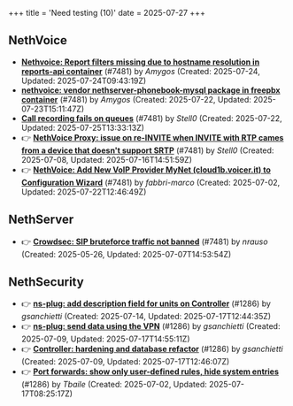 +++
title = 'Need testing (10)'
date = 2025-07-27
+++

## NethVoice
- **[Nethvoice: Report filters missing due to hostname resolution in reports-api container](https://github.com/NethServer/dev/issues/7569)** (#7481) by *Amygos* (Created: 2025-07-24, Updated: 2025-07-24T09:43:19Z)
- **[nethvoice: vendor nethserver-phonebook-mysql package in freepbx container](https://github.com/NethServer/dev/issues/7564)** (#7481) by *Amygos* (Created: 2025-07-22, Updated: 2025-07-23T15:11:47Z)
- **[Call recording fails on queues](https://github.com/NethServer/dev/issues/7562)** (#7481) by *Stell0* (Created: 2025-07-22, Updated: 2025-07-25T13:33:13Z)
- :point_right: **[NethVoice Proxy: issue on re-INVITE when INVITE with RTP cames from a device that doesn't support SRTP](https://github.com/NethServer/dev/issues/7546)** (#7481) by *Stell0* (Created: 2025-07-08, Updated: 2025-07-16T14:51:59Z)
- :point_right: **[NethVoice: Add New VoIP Provider MyNet (cloud1b.voicer.it) to Configuration Wizard](https://github.com/NethServer/dev/issues/7540)** (#7481) by *fabbri-marco* (Created: 2025-07-02, Updated: 2025-07-22T12:46:49Z)

## NethServer
- :point_right: **[Crowdsec: SIP bruteforce traffic not banned](https://github.com/NethServer/dev/issues/7481)** (#7481) by *nrauso* (Created: 2025-05-26, Updated: 2025-07-07T14:53:54Z)

## NethSecurity
- :point_right: **[ns-plug: add description field for units on Controller](https://github.com/NethServer/nethsecurity/issues/1302)** (#1286) by *gsanchietti* (Created: 2025-07-14, Updated: 2025-07-17T12:44:35Z)
- :point_right: **[ns-plug: send data using the VPN](https://github.com/NethServer/nethsecurity/issues/1301)** (#1286) by *gsanchietti* (Created: 2025-07-09, Updated: 2025-07-17T14:55:11Z)
- :point_right: **[Controller: hardening and database refactor](https://github.com/NethServer/nethsecurity/issues/1300)** (#1286) by *gsanchietti* (Created: 2025-07-09, Updated: 2025-07-17T12:46:07Z)
- :point_right: **[Port forwards: show only user-defined rules, hide system entries](https://github.com/NethServer/nethsecurity/issues/1286)** (#1286) by *Tbaile* (Created: 2025-07-02, Updated: 2025-07-17T08:25:17Z)

